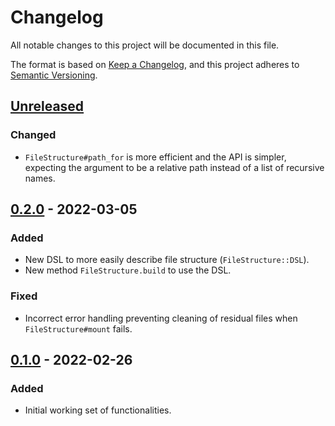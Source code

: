 # Changelog

All notable changes to this project will be documented in this file.

The format is based on [Keep a Changelog](https://keepachangelog.com/en/1.0.0/),
and this project adheres to [Semantic Versioning](https://semver.org/spec/v2.0.0.html).

## [Unreleased]
### Changed
- `FileStructure#path_for` is more efficient and the API is simpler, expecting
the argument to be a relative path instead of a list of recursive names.

## [0.2.0] - 2022-03-05
### Added
- New DSL to more easily describe file structure (`FileStructure::DSL`).
- New method `FileStructure.build` to use the DSL.
### Fixed
- Incorrect error handling preventing cleaning of residual files when `FileStructure#mount` fails.

## [0.1.0] - 2022-02-26
### Added
- Initial working set of functionalities.

[Unreleased]: https://github.com/durierem/file_structure/compare/v0.2.0...HEAD
[0.2.0]: https://github.com/durierem/file_structure/compare/v0.1.0...v0.2.0
[0.1.0]: https://github.com/durierem/file_structure/releases/tag/v0.1.0
